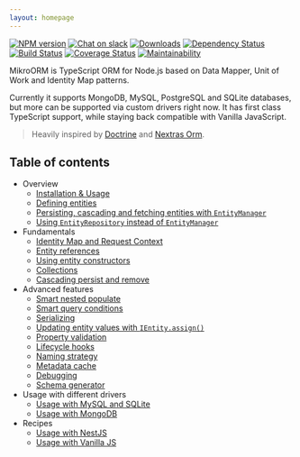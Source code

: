 ```yaml
---
layout: homepage
---
```


[![NPM version](https://img.shields.io/npm/v/mikro-orm.svg)](https://www.npmjs.com/package/mikro-orm)
[![Chat on slack](https://img.shields.io/badge/chat-on%20slack-blue.svg)](https://join.slack.com/t/mikroorm/shared_invite/enQtNTM1ODYzMzM4MDk3LTBmZDNlODBhYjcxNGZlMTkyYzJmODAwMDhjODc0ZTM2MzQ2Y2VkOGM0ODYzYTJjMDRiZDdjMmIxYjI2OTY0Y2U)
[![Downloads](https://img.shields.io/npm/dm/mikro-orm.svg)](https://www.npmjs.com/package/mikro-orm)
[![Dependency Status](https://david-dm.org/B4nan/mikro-orm.svg)](https://david-dm.org/B4nan/mikro-orm)
[![Build Status](https://travis-ci.com/B4nan/mikro-orm.svg?branch=master)](https://travis-ci.com/B4nan/mikro-orm)
[![Coverage Status](https://img.shields.io/coveralls/B4nan/mikro-orm.svg)](https://coveralls.io/r/B4nan/mikro-orm?branch=master)
[![Maintainability](https://api.codeclimate.com/v1/badges/27999651d3adc47cfa40/maintainability)](https://codeclimate.com/github/B4nan/mikro-orm/maintainability)

MikroORM is TypeScript ORM for Node.js based on Data Mapper, Unit of Work and Identity Map patterns.

Currently it supports MongoDB, MySQL, PostgreSQL and SQLite databases, but more can be supported via custom drivers right now. It has first class TypeScript support, while staying back compatible with Vanilla JavaScript.

> Heavily inspired by [Doctrine](https://www.doctrine-project.org/) and [Nextras Orm](https://nextras.org/orm/).

## Table of contents

- Overview
  - [Installation & Usage](installation.md)
  - [Defining entities](defining-entities.md)
  - [Persisting, cascading and fetching entities with `EntityManager`](entity-manager.md)
  - [Using `EntityRepository` instead of `EntityManager`](repositories.md)
- Fundamentals
  - [Identity Map and Request Context](identity-map.md)
  - [Entity references](entity-references.md)
  - [Using entity constructors](entity-constructors.md)
  - [Collections](collections.md)
  - [Cascading persist and remove](cascading.md)
- Advanced features
  - [Smart nested populate](nested-populate.md)
  - [Smart query conditions](query-conditions.md)
  - [Serializing](serializing.md)
  - [Updating entity values with `IEntity.assign()`](entity-helper.md)
  - [Property validation](property-validation.md)
  - [Lifecycle hooks](lifecycle-hooks.md)
  - [Naming strategy](naming-strategy.md)
  - [Metadata cache](metadata-cache.md)
  - [Debugging](debugging.md)
  - [Schema generator](schema-generator.md)
- Usage with different drivers
  - [Usage with MySQL and SQLite](usage-with-sql.md)
  - [Usage with MongoDB](usage-with-mongo.md)
- Recipes
  - [Usage with NestJS](usage-with-nestjs.md)
  - [Usage with Vanilla JS](usage-with-js.md)
